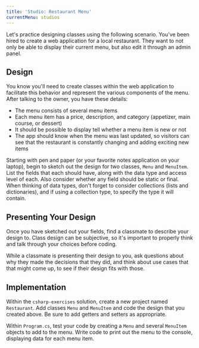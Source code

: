 ```yaml
---
title: 'Studio: Restaurant Menu'
currentMenu: studios
---
```


Let's practice designing classes using the following scenario. You've been hired to create a web application for a local restaurant. They want to not only be able to display their current menu, but also edit it through an admin panel.

## Design

You know you'll need to create classes within the web application to facilitate this behavior and represent the various components of the menu. After talking to the owner, you have these details:

- The menu consists of several menu items
- Each menu item has a price, description, and category (appetizer, main course, or dessert)
- It should be possible to display tell whether a menu item is new or not
- The app should know when the menu was last updated, so visitors can see that the restaurant is constantly changing and adding exciting new items

Starting with pen and paper (or your favorite notes application on your laptop), begin to sketch out the design for two classes, `Menu` and `MenuItem`. List the fields that each should have, along with the data type and access level of each. Also consider whether any field should be static or final. When thinking of data types, don't forget to consider collections (lists and dictionaries), and if using a collection type, to specify the type it will contain.

## Presenting Your Design

Once you have sketched out your fields, find a classmate to describe your design to. Class design can be subjective, so it's important to properly think and talk through your choices before coding.

While a classmate is presenting their design to you, ask questions about why they made the decisions that they did, and think about use cases that that might come up, to see if their design fits with those.

## Implementation

Within the `csharp-exercises` solution, create a new project named `Restaurant`. Add classes `Menu` and `MenuItem` and code the design that you created above. Be sure to add getters and setters as appropriate.

Within `Program.cs`, test your code by creating a `Menu` and several `MenuItem` objects to add to the menu. Write code to print out the menu to the console, displaying data for each menu item.
